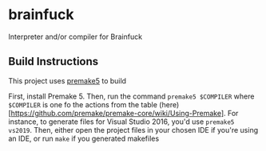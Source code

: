 # brainfuck
Interpreter and/or compiler for Brainfuck

## Build Instructions
This project uses [premake5](https://premake.github.io/) to build

First, install Premake 5. Then, run the command `premake5 $COMPILER` where `$COMPILER` is one fo the actions from the table (here)[https://github.com/premake/premake-core/wiki/Using-Premake]. For instance, to generate files for Visual Studio 2016, you'd use `premake5 vs2019`. Then, either open the project files in your chosen IDE if you're using an IDE, or run `make` if you generated makefiles
